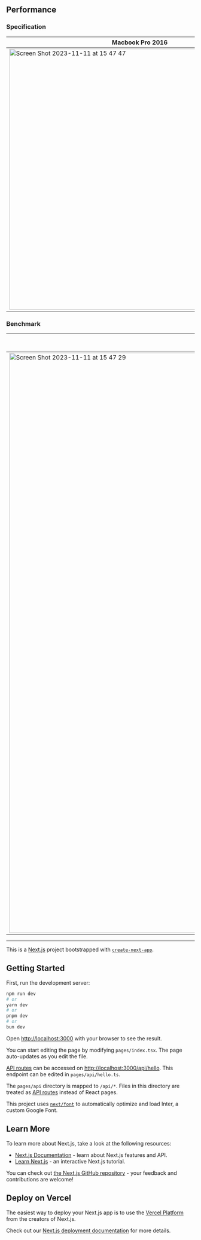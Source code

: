 ## Performance

### Specification

| Macbook Pro 2016 | HP EliteBook 830 G7 Notebook PC |
|---|---|
|<img width="698" alt="Screen Shot 2023-11-11 at 15 47 47" src="https://github.com/Fadhilamadan/learn-bun-with-next/assets/19664424/7db39bae-3d90-472c-a462-62cab6068860">|<img width="698" alt="Screen Shot 2023-11-11 at 15 47 47" src="https://github.com/Fadhilamadan/learn-bun-with-next/assets/19664424/e41aaae6-ed12-4466-b804-c07a989b7f7c">|

### Benchmark

| MacOS Monterey | Windows 11 |
|---|---|
|<img width="1552" alt="Screen Shot 2023-11-11 at 15 47 29" src="https://github.com/Fadhilamadan/learn-bun-with-next/assets/19664424/01890a3a-1512-4191-ac1a-45e35ba64d2d">|N/A|

---

This is a [Next.js](https://nextjs.org/) project bootstrapped with [`create-next-app`](https://github.com/vercel/next.js/tree/canary/packages/create-next-app).

## Getting Started

First, run the development server:

```bash
npm run dev
# or
yarn dev
# or
pnpm dev
# or
bun dev
```

Open [http://localhost:3000](http://localhost:3000) with your browser to see the result.

You can start editing the page by modifying `pages/index.tsx`. The page auto-updates as you edit the file.

[API routes](https://nextjs.org/docs/api-routes/introduction) can be accessed on [http://localhost:3000/api/hello](http://localhost:3000/api/hello). This endpoint can be edited in `pages/api/hello.ts`.

The `pages/api` directory is mapped to `/api/*`. Files in this directory are treated as [API routes](https://nextjs.org/docs/api-routes/introduction) instead of React pages.

This project uses [`next/font`](https://nextjs.org/docs/basic-features/font-optimization) to automatically optimize and load Inter, a custom Google Font.

## Learn More

To learn more about Next.js, take a look at the following resources:

- [Next.js Documentation](https://nextjs.org/docs) - learn about Next.js features and API.
- [Learn Next.js](https://nextjs.org/learn) - an interactive Next.js tutorial.

You can check out [the Next.js GitHub repository](https://github.com/vercel/next.js/) - your feedback and contributions are welcome!

## Deploy on Vercel

The easiest way to deploy your Next.js app is to use the [Vercel Platform](https://vercel.com/new?utm_medium=default-template&filter=next.js&utm_source=create-next-app&utm_campaign=create-next-app-readme) from the creators of Next.js.

Check out our [Next.js deployment documentation](https://nextjs.org/docs/deployment) for more details.
